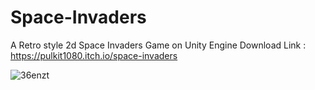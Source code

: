 # Space-Invaders
A Retro style 2d Space Invaders Game on Unity Engine
Download Link : https://pulkit1080.itch.io/space-invaders


![36enzt](https://user-images.githubusercontent.com/43988219/61810711-759e2200-ae5d-11e9-8eb2-faa91e68c9c8.gif)
